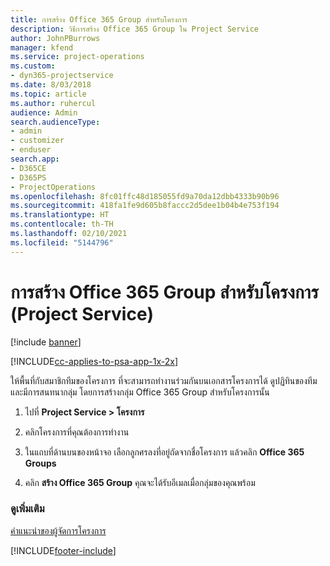 ```yaml
---
title: การสร้าง Office 365 Group สำหรับโครงการ
description: วิธีการสร้าง Office 365 Group ใน Project Service
author: JohnPBurrows
manager: kfend
ms.service: project-operations
ms.custom:
- dyn365-projectservice
ms.date: 8/03/2018
ms.topic: article
ms.author: ruhercul
audience: Admin
search.audienceType:
- admin
- customizer
- enduser
search.app:
- D365CE
- D365PS
- ProjectOperations
ms.openlocfilehash: 8fc01ffc48d185055fd9a70da12dbb4333b90b96
ms.sourcegitcommit: 418fa1fe9d605b8faccc2d5dee1b04b4e753f194
ms.translationtype: HT
ms.contentlocale: th-TH
ms.lasthandoff: 02/10/2021
ms.locfileid: "5144796"
---
```

# <a name="create-an-office-365-group-for-a-project-project-service"></a>การสร้าง Office 365 Group สำหรับโครงการ (Project Service)

[!include [banner](../includes/psa-now-project-operations.md)]

[!INCLUDE[cc-applies-to-psa-app-1x-2x](../includes/cc-applies-to-psa-app-1x-2x.md)]

ให้พื้นที่กับสมาชิกทีมของโครงการ ที่จะสามารถทำงานร่วมกันบนเอกสารโครงการได้ ดูปฏิทินของทีม และมีการสนทนากลุ่ม โดยการสร้างกลุ่ม Office 365 Group สำหรับโครงการนั้น  
  
1.  ไปที่ **Project Service > โครงการ**  
  
2.  คลิกโครงการที่คุณต้องการทำงาน  
  
3.  ในแถบที่ด้านบนของหน้าจอ เลือกลูกศรลงที่อยู่ถัดจากชื่อโครงการ แล้วคลิก **Office 365 Groups**  
  
4.  คลิก **สร้าง Office 365 Group** คุณจะได้รับอีเมลเมื่อกลุ่มของคุณพร้อม  
  
### <a name="see-also"></a>ดูเพิ่มเติม  
 [คำแนะนำของผู้จัดการโครงการ](../psa/project-manager-guide.md)


[!INCLUDE[footer-include](../includes/footer-banner.md)]